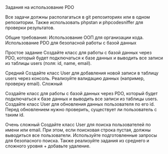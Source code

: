 Задания на использование PDO

Все задачи должны располагаться в git репозиториях или в одном репозитории.
Также использовать phpstan и phpcodesniffer для проверки результатов.

Общие требования:
Использование ООП для организации кода.
Использование PDO для безопасной работы с базой данных

Простое задание
Создайте класс для работы с базой данных через PDO, который будет подключаться к базе данных и выводить все записи из таблицы users (поля: id, name, email).

Средний
Создайте класс User для добавления новой записи в таблицу users через консоль. Реализуйте валидацию данных (например, проверку email).
Сложный

Создайте класс для работы с базой данных через PDO, который будет подключаться к базе данных и выводить все записи из таблицы users. Создайте класс User для обновления данных пользователя по его id. Перед обновлением нужно проверить, существует ли пользователь с таким id.

Очень сложный
Создайте класс User для поиска пользователей по имени или email. При этом, если поисковая строка пустая, должны выводиться все пользователи. Используйте подготовленные запросы для безопасного поиска. Также реализуйте задания из среднего и сложного уровня + добавьте удаление.

